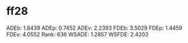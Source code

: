 # ff28

ADEb: 1.8439
ADEp: 0.7452
ADEv: 2.2393
FDEb: 3.5029
FDEp: 1.4459
FDEv: 4.0552
Rank: 636
WSADE: 1.2857
WSFDE: 2.4203